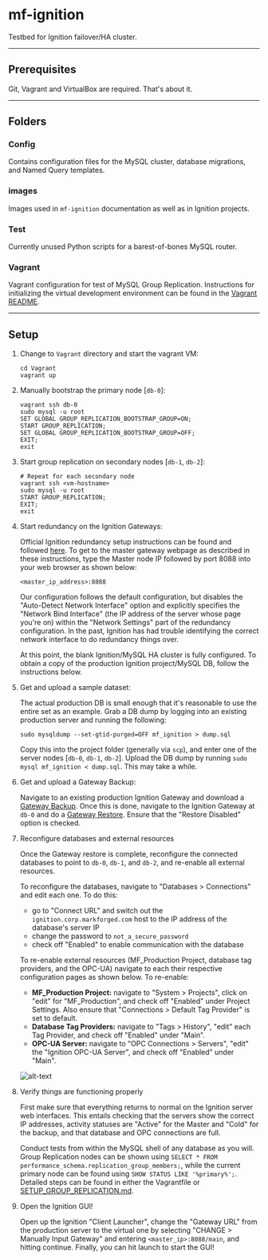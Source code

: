 # mf-ignition

Testbed for Ignition failover/HA cluster.

--------------------------------------------------------------------------------

## Prerequisites
Git, Vagrant and VirtualBox are required. That's about it.

--------------------------------------------------------------------------------

## Folders

### Config
Contains configuration files for the MySQL cluster, database migrations, and
Named Query templates.

### images
Images used in `mf-ignition` documentation as well as in Ignition projects.

### Test
Currently unused Python scripts for a barest-of-bones MySQL router.

### Vagrant
Vagrant configuration for test of MySQL Group Replication. Instructions for
initializing the virtual development environment can be found in the
[Vagrant README][].

--------------------------------------------------------------------------------

## Setup

1.  Change to `Vagrant` directory and start the vagrant VM:
    ```
    cd Vagrant
    vagrant up
    ```

2.  Manually bootstrap the primary node \[`db-0`\]:
    ```
    vagrant ssh db-0
    sudo mysql -u root
    SET GLOBAL GROUP_REPLICATION_BOOTSTRAP_GROUP=ON;
    START GROUP_REPLICATION;
    SET GLOBAL GROUP_REPLICATION_BOOTSTRAP_GROUP=OFF;
    EXIT;
    exit
    ```

3.  Start group replication on secondary nodes \[`db-1`, `db-2`\]:
    ```
    # Repeat for each secondary node
    vagrant ssh <vm-hostname>
    sudo mysql -u root
    START GROUP_REPLICATION;
    EXIT;
    exit
    ```

4.  Start redundancy on the Ignition Gateways:

    Official Ignition redundancy setup instructions can be found and followed
    [here][Ignition Redundancy]. To get to the master gateway webpage as
    described in these instructions,  type the Master node IP followed by port
    8088 into your web browser as shown below:
    ```
    <master_ip_address>:8088
    ```

    Our configuration follows the default configuration, but disables the
    "Auto-Detect Network Interface" option and explicitly specifies the "Network
    Bind Interface" (the IP address of the server whose page you're on) within
    the "Network Settings" part of the redundancy configuration. In the past,
    Ignition has had trouble identifying the correct network interface to do
    redundancy things over.

    At this point, the blank Ignition/MySQL HA cluster is fully configured. To
    obtain a copy of the production Ignition project/MySQL DB, follow the
    instructions below.

5.  Get and upload a sample dataset:

    The actual production DB is small enough that it's reasonable to use the
    entire set as an example. Grab a DB dump by logging into an existing
    production server and running the following:
    ```
    sudo mysqldump --set-gtid-purged=OFF mf_ignition > dump.sql
    ```
    Copy this into the project folder (generally via `scp`), and enter one of
    the server nodes \[`db-0`, `db-1`, `db-2`\]. Upload the DB dump by running
    `sudo mysql mf_ignition < dump.sql`. This may take a while.

6.  Get and upload a Gateway Backup:

    Navigate to an existing production Ignition Gateway and download a
    [Gateway Backup][]. Once this is done, navigate to the Ignition Gateway at
    `db-0` and do a [Gateway Restore][]. Ensure that the "Restore Disabled"
    option is checked.

7.  Reconfigure databases and external resources

    Once the Gateway restore is complete, reconfigure the connected databases
    to point to `db-0`, `db-1`, and `db-2`, and re-enable all external
    resources.

    To reconfigure the databases, navigate to "Databases > Connections" and edit
    each one. To do this:
    -   go to "Connect URL" and switch out the `ignition.corp.markforged.com`
        host to the IP address of the database's server IP
    -   change the password to `not_a_secure_password`
    -   check off "Enabled" to enable communication with the database

    To re-enable external resources (MF_Production Project, database tag
    providers, and the OPC-UA) navigate to each their respective configuration
    pages as shown below. To re-enable:
    -   **MF_Production Project:** navigate to "System > Projects", click on
        "edit" for "MF_Production", and check off "Enabled" under Project
        Settings. Also ensure that "Connections > Default Tag Provider" is set
        to default.
    -   **Database Tag Providers:** navigate to "Tags > History", "edit" each
        Tag Provider, and check off "Enabled" under "Main".
    -   **OPC-UA Server:** navigate to "OPC Connections > Servers", "edit" the
        "Ignition OPC-UA Server", and check off "Enabled" under "Main".

    ![alt-text][re-enabling guide]

8.  Verify things are functioning properly

    First make sure that everything returns to normal on the Ignition server web
    interfaces. This entails checking that the servers show the correct IP
    addresses, activity statuses are "Active" for the Master and "Cold" for the
    backup, and that database and OPC connections are full.

    Conduct tests from within the MySQL shell of any database as you will. Group
    Replication nodes can be shown using
    `SELECT * FROM performance_schema.replication_group_members;`, while the
    current primary node can be found using `SHOW STATUS LIKE '%primary%';`.
    Detailed steps can be found in either the Vagrantfile or
    [SETUP_GROUP_REPLICATION.md][].

9.  Open the Ignition GUI!

    Open up the Ignition "Client Launcher", change the "Gateway URL" from the
    production server to the virtual one by selecting "CHANGE > Manually Input
    Gateway" and entering `<master_ip>:8088/main`, and hitting continue.
    Finally, you can hit launch to start the GUI!

[Gateway Backup]: https://docs.inductiveautomation.com/display/DOC80/Gateway+Backup+and+Restore#GatewayBackupandRestore-GatewayBackup
[Gateway Restore]: https://docs.inductiveautomation.com/display/DOC80/Gateway+Backup+and+Restore#GatewayBackupandRestore-GatewayRestore
[Ignition Redundancy]: https://docs.inductiveautomation.com/display/DOC80/Setting+Up+Redundancy
[re-enabling guide]: images/re-enabling_guide.png
[SETUP_GROUP_REPLICATION.md]: Config/SETUP_GROUP_REPLICATION.md
[Vagrant README]: Vagrant/README.md

